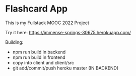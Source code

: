 # Flashcard App
This is my Fullstack MOOC 2022 Project

Try it here:
https://immense-springs-30675.herokuapp.com/

Building:
- npm run build in backend
- npm run build in frontend
- copy into client and client/src
- git add/commit/push heroku master (IN BACKEND)